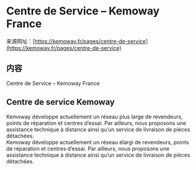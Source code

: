 <!-- TRANSFORM_DIFF_MODIFIED: DO NOT OVERWRITE -->

# Centre de Service – Kemoway France

来源网址：[https://kemoway.fr/pages/centre-de-service](https://kemoway.fr/pages/centre-de-service)

## 内容

<link rel="stylesheet" href="/kmy/assets/css/markdown.css">

Centre de Service – Kemoway France

## Centre de service Kemoway

<div class='old-text'><span class='removed'>Kemoway développe actuellement un réseau plus large de revendeurs, points de réparation et centres d’essai. Par ailleurs, nous proposons une assistance technique à distance ainsi qu’un service de livraison de pièces détachées.</span></div>
<div class='new-text'><span class='added'>Kemoway développe actuellement un réseau élargi de revendeurs, points de réparation et centres d’essai. Par ailleurs, nous proposons une assistance technique à distance ainsi qu’un service de livraison de pièces détachées.</span></div>
